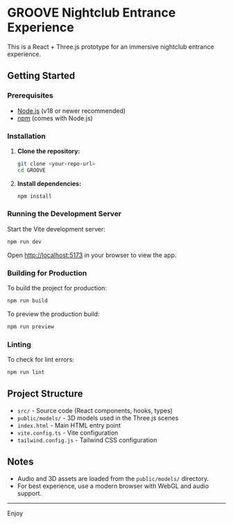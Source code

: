 # GROOVE Nightclub Entrance Experience

This is a React + Three.js prototype for an immersive nightclub entrance experience.

## Getting Started

### Prerequisites

- [Node.js](https://nodejs.org/) (v18 or newer recommended)
- [npm](https://www.npmjs.com/) (comes with Node.js)

### Installation

1. **Clone the repository:**

   ```sh
   git clone <your-repo-url>
   cd GROOVE
   ```

2. **Install dependencies:**

   ```sh
   npm install
   ```

### Running the Development Server

Start the Vite development server:

```sh
npm run dev
```

Open [http://localhost:5173](http://localhost:5173) in your browser to view the app.

### Building for Production

To build the project for production:

```sh
npm run build
```

To preview the production build:

```sh
npm run preview
```

### Linting

To check for lint errors:

```sh
npm run lint
```

## Project Structure

- `src/` - Source code (React components, hooks, types)
- `public/models/` - 3D models used in the Three.js scenes
- `index.html` - Main HTML entry point
- `vite.config.ts` - Vite configuration
- `tailwind.config.js` - Tailwind CSS configuration

## Notes

- Audio and 3D assets are loaded from the `public/models/` directory.
- For best experience, use a modern browser with WebGL and audio support.

---

Enjoy
